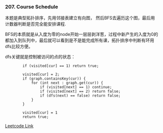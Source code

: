 ### 207. Course Schedule

本题是典型拓扑排序，先用邻接表建立有向图， 然后BFS去遍历这个图，最后用计数器判断是否完全能安排课程.

BFS的本质就是从入度为零的node开始一层层剥洋葱，过程中新产生的入度为0的都加入到队列中，最后就可以看到是不是能完成所有课，拓扑排序中判断有环用dfs比较方便。

dfs关键就是控制被访问的点的状态：

```        
        if (visited[cur] == 1) return true;

        visited[cur] = 2;
        if (graph.containsKey(cur)) {
            for (int next : graph.get(cur)) {
                if (visited[next] == 1) continue;
                if (visited[next] == 2) return false;
                if (dfs(next) == false) return false;
            }
        }

        visited[cur] = 1
        return true;
```

[Leetcode Link](https://leetcode.com/problems/course-schedule/)
